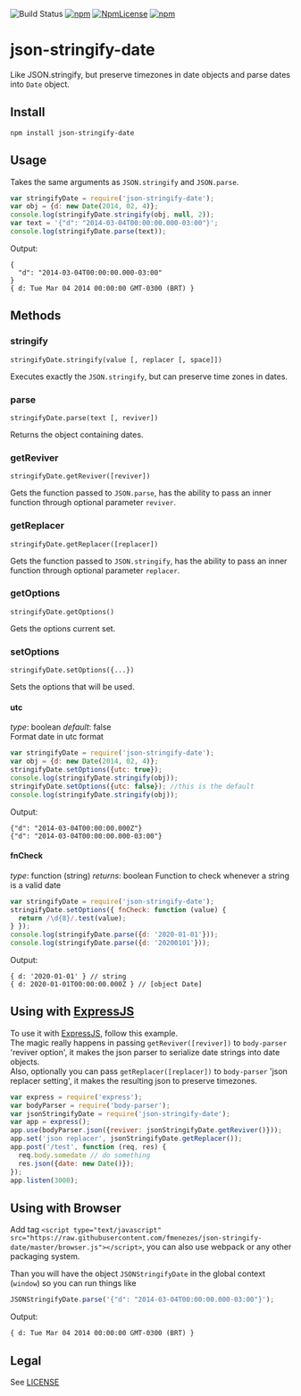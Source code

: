 ![Build Status](https://github.com/fmenezes/json-stringify-date/workflows/Node.js%20CI/badge.svg?event=push)
[![npm](https://img.shields.io/npm/v/json-stringify-date.svg)](http://npmjs.com/package/json-stringify-date) 
[![NpmLicense](https://img.shields.io/npm/l/json-stringify-date.svg)](http://npmjs.com/package/json-stringify-date) 
[![npm](https://img.shields.io/npm/dm/json-stringify-date.svg)](http://npmjs.com/package/json-stringify-date)

# json-stringify-date

Like JSON.stringify, but preserve timezones in date objects and parse dates into ```Date``` object.

## Install

`npm install json-stringify-date`

## Usage

Takes the same arguments as `JSON.stringify` and `JSON.parse`.

```javascript
var stringifyDate = require('json-stringify-date');
var obj = {d: new Date(2014, 02, 4)};
console.log(stringifyDate.stringify(obj, null, 2));
var text = '{"d": "2014-03-04T00:00:00.000-03:00"}';
console.log(stringifyDate.parse(text));
```

Output:

```
{
  "d": "2014-03-04T00:00:00.000-03:00"
}
{ d: Tue Mar 04 2014 00:00:00 GMT-0300 (BRT) }
```

## Methods

### stringify
```
stringifyDate.stringify(value [, replacer [, space]])
```

Executes exactly the ```JSON.stringify```, but can preserve time zones in dates.

### parse
```
stringifyDate.parse(text [, reviver])
```

Returns the object containing dates.

### getReviver
```
stringifyDate.getReviver([reviver])
```

Gets the function passed to ```JSON.parse```, has the ability to pass an inner function through optional parameter ```reviver```.

### getReplacer
```
stringifyDate.getReplacer([replacer])
```

Gets the function passed to ```JSON.stringify```, has the ability to pass an inner function through optional parameter ```replacer```.

### getOptions
```
stringifyDate.getOptions()
```

Gets the options current set.


### setOptions
```
stringifyDate.setOptions({...})
```

Sets the options that will be used.

#### utc
_type_: boolean _default_: false  
Format date in utc format  
```javascript
var stringifyDate = require('json-stringify-date');
var obj = {d: new Date(2014, 02, 4)};
stringifyDate.setOptions({utc: true});
console.log(stringifyDate.stringify(obj));
stringifyDate.setOptions({utc: false}); //this is the default
console.log(stringifyDate.stringify(obj));
```
Output:

```
{"d": "2014-03-04T00:00:00.000Z"}
{"d": "2014-03-04T00:00:00.000-03:00"}
```

#### fnCheck
_type_: function (string)
_returns_: boolean
Function to check whenever a string is a valid date
```javascript
var stringifyDate = require('json-stringify-date');
stringifyDate.setOptions({ fnCheck: function (value) {
  return /\d{8}/.test(value);
} });
console.log(stringifyDate.parse({d: '2020-01-01'}));
console.log(stringifyDate.parse({d: '20200101'}));
```
Output:

```
{ d: '2020-01-01' } // string
{ d: 2020-01-01T00:00:00.000Z } // [object Date]
```

## Using with [ExpressJS](http://expressjs.com/)

To use it with [ExpressJS](http://expressjs.com/), follow this example.  
The magic really happens in passing `getReviver([reviver])` to `body-parser` 'reviver option', it makes the json parser to serialize date strings into date objects.  
Also, optionally you can pass `getReplacer([replacer])` to `body-parser` 'json replacer setting', it makes the resulting json to preserve timezones.

```javascript
var express = require('express');
var bodyParser = require('body-parser');
var jsonStringifyDate = require('json-stringify-date');
var app = express();
app.use(bodyParser.json({reviver: jsonStringifyDate.getReviver()}));
app.set('json replacer', jsonStringifyDate.getReplacer());
app.post('/test', function (req, res) {
  req.body.somedate // do something
  res.json({date: new Date()});
});
app.listen(3000);
```

## Using with Browser

Add tag `<script type="text/javascript" src="https://raw.githubusercontent.com/fmenezes/json-stringify-date/master/browser.js"></script>`, you can also use webpack or any other packaging system.

Than you will have the object `JSONStringifyDate` in the global context (`window`) so you can run things like

```javascript
JSONStringifyDate.parse('{"d": "2014-03-04T00:00:00.000-03:00"}');
```

Output:

```
{ d: Tue Mar 04 2014 00:00:00 GMT-0300 (BRT) }
```

## Legal

See [LICENSE](LICENSE)
